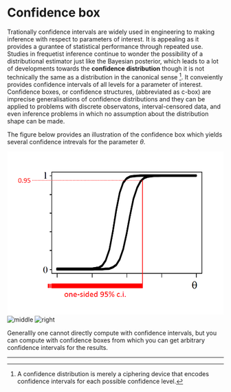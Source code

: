 # Confidence box

Trationally confidence intervals are widely used in engineering to making inference with respect to parameters of interest. It is appealing as it provides a gurantee of statistical performance through repeated use. Studies in frequetist inference continue to wonder the possibility of a distributional estimator just like the Bayesian posterior, which leads to a lot of developments towards the **confidence distribution** though it is not technically the same as a distribution in the canonical sense [^1]. It conveiently provides confidence intervals of all levels for a parameter of interest. Confidence boxes, or confidence structures, (abbreviated as c-box) are imprecise generalisations of confidence distributions and they can be applied to problems with discrete observatons, interval-censored data, and even inference problems in which no assumption about the distribution shape can be made.

The figure below provides an illustration of the confidence box which yields several confidence intrevals for the parameter $\theta$.

<!-- <p float="left">
  <img src="../../assets/left.png" width="32% />
  <img src="./../assets/middle.png" width="32% />
  <img src="./../assets/right.png" width="32% />
</p> -->

![left](../../assets/left.png) ![middle](./../assets/middle.png) ![right](./../assets/right.png)

<!-- exmaple normal confidence distribution -->

Generallly one cannot directly compute with confidence intervals, but you can compute with confidence boxes from which you can get arbitrary confidence intervals for the results.

---
[^1]: A confidence distribution is merely a ciphering device that encodes confidence intervals for each possible confidence level.
